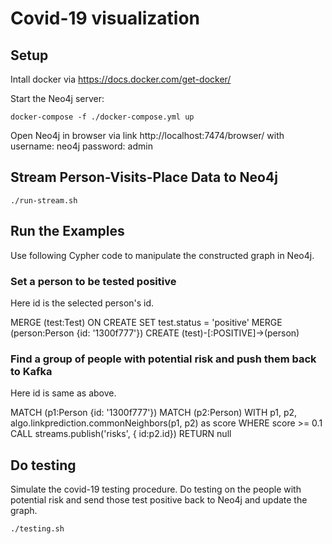 # Covid-19 visualization

## Setup

Intall docker via https://docs.docker.com/get-docker/

Start the Neo4j server:

``` 
docker-compose -f ./docker-compose.yml up
```

Open Neo4j in browser via link http://localhost:7474/browser/ with
username: neo4j
password: admin

## Stream Person-Visits-Place Data to Neo4j

``` 
./run-stream.sh
```

## Run the Examples

Use following Cypher code to manipulate the constructed graph in Neo4j.

### Set a person to be tested positive

Here id is the selected person's id.

MERGE (test:Test) ON CREATE SET test.status = 'positive'
MERGE (person:Person {id: '1300f777'})
CREATE (test)-[:POSITIVE]->(person)

### Find a group of people with potential risk and push them back to Kafka

Here id is same as above.

MATCH (p1:Person {id: '1300f777'})
MATCH (p2:Person)
WITH  p1, p2, algo.linkprediction.commonNeighbors(p1, p2) as score
WHERE score >= 0.1
CALL streams.publish('risks', { id:p2.id}) RETURN null

## Do testing

Simulate the covid-19 testing procedure. Do testing on the people with potential risk and send those test positive back to Neo4j and update the graph.

``` 
./testing.sh
```
